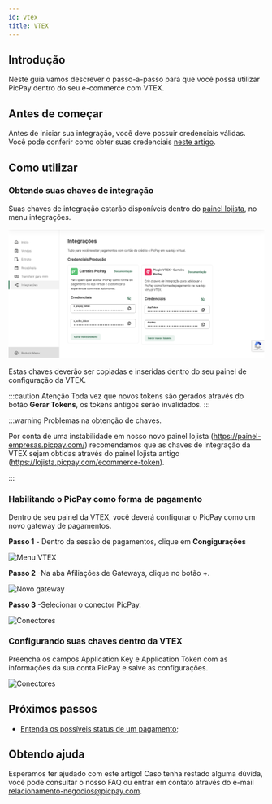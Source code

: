 ```yaml
---
id: vtex
title: VTEX
---
```


## Introdução

Neste guia vamos descrever o passo-a-passo para que você possa utilizar PicPay dentro do seu e-commerce com VTEX.

## Antes de começar

Antes de iniciar sua integração, você deve possuir credenciais válidas. Você pode conferir como obter suas credenciais [neste artigo](/checkout/intro/getting-started#antes-de-começar).

## Como utilizar

### Obtendo suas chaves de integração

Suas chaves de integração estarão disponíveis dentro do [painel lojista](https://lojista.picpay.com/ecommerce-token), no menu integrações.

![Chaves de integração VTEX](../../../static/img/guides/vtex-keys.png)

Estas chaves deverão ser copiadas e inseridas dentro do seu painel de configuração da VTEX.

:::caution Atenção
Toda vez que novos tokens são gerados através do botão **Gerar Tokens**, os tokens antigos serão invalidados.
:::

:::warning Problemas na obtenção de chaves.

Por conta de uma instabilidade em nosso novo painel lojista (https://painel-empresas.picpay.com/) recomendamos que as chaves de integração da VTEX sejam obtidas através do painel lojista antigo (https://lojista.picpay.com/ecommerce-token).

:::

### Habilitando o PicPay como forma de pagamento

Dentro de seu painel da VTEX, você deverá configurar o PicPay como um novo gateway de pagamentos.


**Passo 1** - Dentro da sessão de pagamentos, clique em **Congigurações**

![Menu VTEX](../../../static/img/guides/vtex-menu.png)

**Passo 2** -Na aba Afiliações de Gateways, clique no botão +.

![Novo gateway](../../../static/img/guides/vtex-novo-gateway.png)

**Passo 3** -Selecionar o conector PicPay.

![Conectores](../../../static/img/guides/vtex-conectores.png)

### Configurando suas chaves dentro da VTEX

Preencha os campos Application Key e Application Token com as informações da sua conta PicPay e salve as configurações.

![Conectores](../../../static/img/guides/vtex-config.png)

## Próximos passos

- [Entenda os possíveis status de um pagamento](/checkout/guides/order-status);

## Obtendo ajuda
Esperamos ter ajudado com este artigo! Caso tenha restado alguma dúvida, você pode consultar o nosso FAQ ou entrar em contato através do e-mail relacionamento-negocios@picpay.com. 
